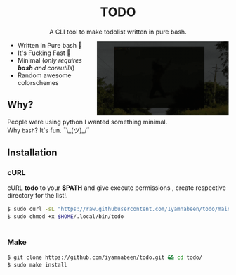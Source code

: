 <h1 align="center">TODO</h1>
<p align="center">A CLI tool to make todolist written in pure bash. </p
 
 ## <img src="https://github.com/Iyamnabeen/todo/blob/main/Assets/20220513_191509.gif" alt="Video Preview Gif" align="right" width="300px"/>

- Written in Pure bash  
- It's Fucking Fast 🚀
- Minimal (*only requires **bash** and coreutils*)
- Random awesome colorschemes 
## Why?

  
People were using python I wanted something minimal.\
Why `bash`? It's fun. ¯\\\_(ツ)_/¯
  
## Installation

### cURL
cURL **todo** to your **$PATH** and give execute permissions , create respective directory for the list!.

```sh
$ sudo curl -sL "https://raw.githubusercontent.com/Iyamnabeen/todo/main/todo" -o $HOME/.local/bin/todo
$ sudo chmod +x $HOME/.local/bin/todo
 
```

### Make
```sh
$ git clone https://github.com/iyamnabeen/todo.git && cd todo/
$ sudo make install
```
